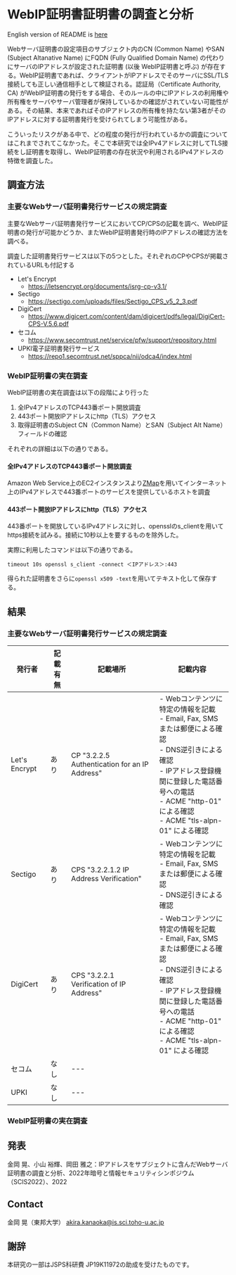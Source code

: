 WebIP証明書証明書の調査と分析
====
English version of README is [here](/README.md)

Webサーバ証明書の設定項目のサブジェクト内のCN (Common Name) やSAN (Subject Altanative Name) にFQDN (Fully Qualified Domain Name) の代わりにサーバのIPアドレスが設定された証明書 (以後 WebIP証明書と呼ぶ) が存在する。WebIP証明書であれば、クライアントがIPアドレスでそのサーバにSSL/TLS接続しても正しい通信相手として検証される。認証局（Certificate Authority, CA) がWebIP証明書の発行をする場合、そのルールの中にIPアドレスの利用権や所有権をサーバやサーバ管理者が保持しているかの確認がされていない可能性がある。その結果、本来であればそのIPアドレスの所有権を持たない第3者がそのIPアドレスに対する証明書発行を受けられてしまう可能性がある。

こういったリスクがある中で、どの程度の発行が行われているかの調査についてはこれまでされてこなかった。そこで本研究では全IPv4アドレスに対してTLS接続をし証明書を取得し、WebIP証明書の存在状況や利用されるIPv4アドレスの特徴を調査した。

## 調査方法
### 主要なWebサーバ証明書発行サービスの規定調査
主要なWebサーバ証明書発行サービスにおいてCP/CPSの記載を調べ、WebIP証明書の発行が可能かどうか、またWebIP証明書発行時のIPアドレスの確認方法を調べる。

調査した証明書発行サービスは以下の5つとした。それぞれのCPやCPSが掲載されているURLも付記する
- Let's Encrypt
  - https://letsencrypt.org/documents/isrg-cp-v3.1/
- Sectigo
  - https://sectigo.com/uploads/files/Sectigo_CPS_v5_2_3.pdf
- DigiCert
  - https://www.digicert.com/content/dam/digicert/pdfs/legal/DigiCert-CPS-V.5.6.pdf
- セコム
  - https://www.secomtrust.net/service/pfw/support/repository.html
- UPKI電子証明書発行サービス
  - https://repo1.secomtrust.net/sppca/nii/odca4/index.html


### WebIP証明書の実在調査
WebIP証明書の実在調査は以下の段階により行った
1. 全IPv4アドレスのTCP443番ポート開放調査
2. 443ポート開放IPアドレスにhttp（TLS）アクセス
3. 取得証明書のSubject CN（Common Name）とSAN（Subject Alt Name）フィールドの確認

それぞれの詳細は以下の通りである。

#### 全IPv4アドレスのTCP443番ポート開放調査
Amazon Web Service上のEC2インスタンスより[ZMap](https://github.com/zmap/zmap)を用いてインターネット上のIPv4アドレスで443番ポートのサービスを提供しているホストを調査

#### 443ポート開放IPアドレスにhttp（TLS）アクセス
443番ポートを開放しているIPv4アドレスに対し、opensslのs_clientを用いてhttps接続を試みる。接続に10秒以上を要するものを除外した。

実際に利用したコマンドは以下の通りである。

~~~
timeout 10s openssl s_client -connect ＜IPアドレス＞:443
~~~

得られた証明書をさらに`openssl x509 -text`を用いてテキスト化して保存する。



## 結果

### 主要なWebサーバ証明書発行サービスの規定調査
|発行者|記載有無|記載場所|記載内容|
----|----|----|----
|Let's Encrypt|あり|CP "3.2.2.5 Authentication for an IP Address"|- Webコンテンツに特定の情報を記載<br>- Email, Fax, SMSまたは郵便による確認<br>- DNS逆引きによる確認<br>- IPアドレス登録機関に登録した電話番号への電話<br>- ACME "http-01" による確認<br>- ACME "tls-alpn-01" による確認|
|Sectigo|あり|CPS "3.2.2.1.2 IP Address Verification"|- Webコンテンツに特定の情報を記載<br>- Email, Fax, SMSまたは郵便による確認<br>- DNS逆引きによる確認|
|DigiCert|あり|CPS "3.2.2.1 Verification of IP Address"|- Webコンテンツに特定の情報を記載<br>- Email, Fax, SMSまたは郵便による確認<br>- DNS逆引きによる確認<br>- IPアドレス登録機関に登録した電話番号への電話<br>- ACME "http-01" による確認<br>- ACME "tls-alpn-01" による確認|
|セコム|なし|---||
|UPKI|なし|---||



### WebIP証明書の実在調査


## 発表
金岡 晃、小山 裕輝、岡田 雅之：IPアドレスをサブジェクトに含んだWebサーバ証明書の調査と分析、2022年暗号と情報セキュリティシンポジウム（SCIS2022）、2022

## Contact
金岡 晃（東邦大学）
akira.kanaoka@is.sci.toho-u.ac.jp

## 謝辞
本研究の一部はJSPS科研費 JP19K11972の助成を受けたものです。

